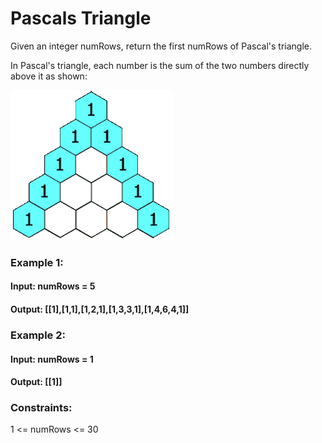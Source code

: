 # Pascals Triangle

Given an integer numRows, return the first numRows of Pascal's triangle.

In Pascal's triangle, each number is the sum of the two numbers directly above it as shown:

![img.gif](img.gif)


### Example 1:

#### Input: numRows = 5
#### Output: [[1],[1,1],[1,2,1],[1,3,3,1],[1,4,6,4,1]]

### Example 2:

#### Input: numRows = 1
#### Output: [[1]]


### Constraints:

1 <= numRows <= 30